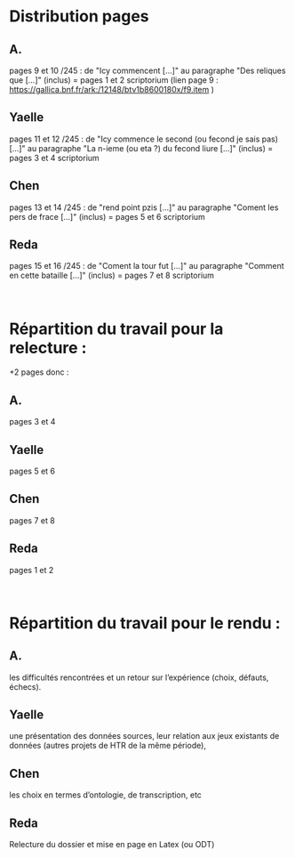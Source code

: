 # Distribution pages

## A.
pages 9 et 10 /245 : de "Icy commencent [...]" au paragraphe "Des reliques que [...]" (inclus)
= pages 1 et 2 scriptorium
(lien page 9 : https://gallica.bnf.fr/ark:/12148/btv1b8600180x/f9.item )

## Yaelle
pages 11 et 12 /245 : de "Icy commence le second (ou fecond je sais pas) [...]" au paragraphe "La n-ieme (ou eta ?) du fecond liure [...]" (inclus)
= pages 3 et 4 scriptorium

## Chen
pages 13 et 14 /245 : de "rend point pzis [...]" au paragraphe "Coment les pers de frace [...]" (inclus)
= pages 5 et 6 scriptorium

## Reda
pages 15 et 16 /245 : de "Coment la tour fut [...]" au paragraphe "Comment en cette bataille [...]" (inclus)
= pages 7 et 8 scriptorium

<br>

# Répartition du travail pour la relecture :

+2 pages
donc :
## A.
pages 3 et 4

## Yaelle
pages 5 et 6

## Chen
pages 7 et 8

## Reda
pages 1 et 2


<br>

# Répartition du travail pour le rendu : 

## A.
les difficultés rencontrées et un retour sur l’expérience (choix, défauts, échecs).

## Yaelle
une présentation des données sources,
leur relation aux jeux existants de données (autres projets de HTR de la même période),

## Chen
les choix en termes d’ontologie, de transcription, etc

## Reda
Relecture du dossier et mise en page en Latex (ou ODT)

<br>


